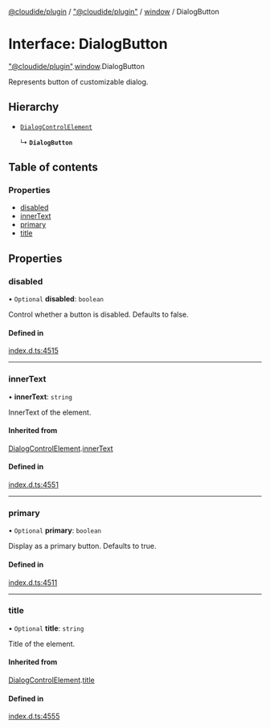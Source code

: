 [@cloudide/plugin](../README.md) / ["@cloudide/plugin"](../modules/_cloudide_plugin_.md) / [window](../modules/cloudide_plugin_.window.md) / DialogButton

# Interface: DialogButton

["@cloudide/plugin"](../modules/_cloudide_plugin_.md).[window](../modules/cloudide_plugin_.window.md).DialogButton

Represents button of customizable dialog.

## Hierarchy

- [`DialogControlElement`](cloudide_plugin_.window.DialogControlElement.md)

  ↳ **`DialogButton`**

## Table of contents

### Properties

- [disabled](cloudide_plugin_.window.DialogButton.md#disabled)
- [innerText](cloudide_plugin_.window.DialogButton.md#innertext)
- [primary](cloudide_plugin_.window.DialogButton.md#primary)
- [title](cloudide_plugin_.window.DialogButton.md#title)

## Properties

### disabled

• `Optional` **disabled**: `boolean`

Control whether a button is disabled. Defaults to false.

#### Defined in

[index.d.ts:4515](https://github.com/shuyaqian/cloudide-plugin-api/blob/26b31b9/index.d.ts#L4515)

___

### innerText

• **innerText**: `string`

InnerText of the element.

#### Inherited from

[DialogControlElement](cloudide_plugin_.window.DialogControlElement.md).[innerText](cloudide_plugin_.window.DialogControlElement.md#innertext)

#### Defined in

[index.d.ts:4551](https://github.com/shuyaqian/cloudide-plugin-api/blob/26b31b9/index.d.ts#L4551)

___

### primary

• `Optional` **primary**: `boolean`

Display as a primary button. Defaults to true.

#### Defined in

[index.d.ts:4511](https://github.com/shuyaqian/cloudide-plugin-api/blob/26b31b9/index.d.ts#L4511)

___

### title

• `Optional` **title**: `string`

Title of the element.

#### Inherited from

[DialogControlElement](cloudide_plugin_.window.DialogControlElement.md).[title](cloudide_plugin_.window.DialogControlElement.md#title)

#### Defined in

[index.d.ts:4555](https://github.com/shuyaqian/cloudide-plugin-api/blob/26b31b9/index.d.ts#L4555)
